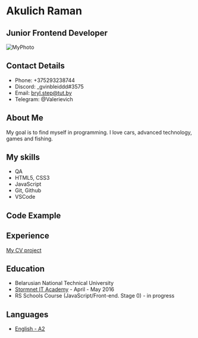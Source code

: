 # Akulich Raman
 
## Junior Frontend Developer
 
![MyPhoto](https://avatars.githubusercontent.com/u/106805843?s=400&u=841b9c40e3189aaf11174f97dc0e3f9979ab7a4d&v=4)
 
## Contact Details
 
* Phone: +375293238744
* Discord: _gvinbleiddd#3575
* Email: bryl.step@tut.by
* Telegram: @Valerievich
 
## About Me
 
My goal is to find myself in programming.
 I love cars, advanced technology, games and fishing.
 
## My skills
 
* QA
* HTML5, CSS3
* JavaScript
* Git, Github
* VSCode
 
## Code Example
 

 
## Experience
 
[My CV project](https://github.com/RamanAkulich/rsschool-cv)
 
## Education
 
* Belarusian National Technical University
* [Stormnet IT Academy](https://www.it-courses.by/courses/testirovanie-po/) -  April - May 2016
* RS Schools Course (JavaScript/Front-end. Stage 0) -  in progress
 
## Languages
 
* [English - A2](https://drive.google.com/file/d/1a4bSSkmIRgxVBz481DYBhMMv1zVB4L_1/view?usp=sharing)

